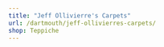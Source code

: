 ```yaml
---
title: "Jeff Ollivierre's Carpets"
url: /dartmouth/jeff-ollivierres-carpets/
shop: Teppiche
---
```


